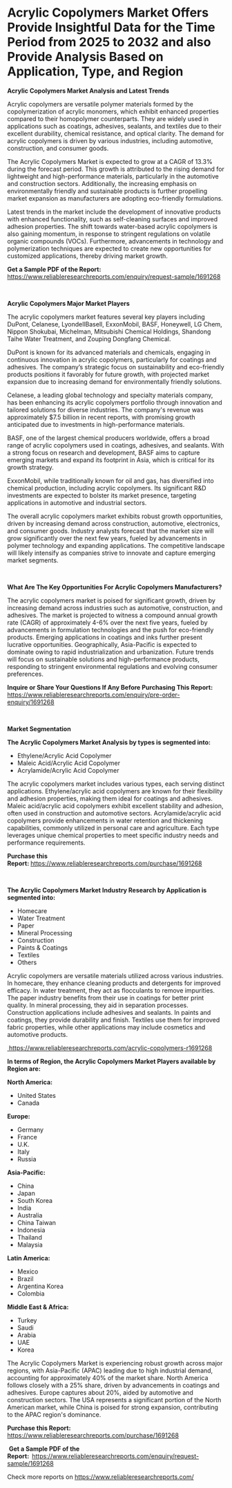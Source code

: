 <p><h1>Acrylic Copolymers Market Offers Provide Insightful Data for the Time Period from 2025 to 2032 and also Provide Analysis Based on Application, Type, and Region</h1></p><p><strong>Acrylic Copolymers Market Analysis and Latest Trends</strong></p>
<p><p>Acrylic copolymers are versatile polymer materials formed by the copolymerization of acrylic monomers, which exhibit enhanced properties compared to their homopolymer counterparts. They are widely used in applications such as coatings, adhesives, sealants, and textiles due to their excellent durability, chemical resistance, and optical clarity. The demand for acrylic copolymers is driven by various industries, including automotive, construction, and consumer goods.</p><p>The Acrylic Copolymers Market is expected to grow at a CAGR of 13.3% during the forecast period. This growth is attributed to the rising demand for lightweight and high-performance materials, particularly in the automotive and construction sectors. Additionally, the increasing emphasis on environmentally friendly and sustainable products is further propelling market expansion as manufacturers are adopting eco-friendly formulations.</p><p>Latest trends in the market include the development of innovative products with enhanced functionality, such as self-cleaning surfaces and improved adhesion properties. The shift towards water-based acrylic copolymers is also gaining momentum, in response to stringent regulations on volatile organic compounds (VOCs). Furthermore, advancements in technology and polymerization techniques are expected to create new opportunities for customized applications, thereby driving market growth.</p></p>
<p><strong>Get a Sample PDF of the Report:&nbsp;</strong> <a href="https://www.reliableresearchreports.com/enquiry/request-sample/1691268?utm_campaign=2203&utm_medium=2&utm_source=Github&utm_content=ia&utm_term=26032025&utm_id=acrylic-copolymers">https://www.reliableresearchreports.com/enquiry/request-sample/1691268</a></p>
<p>&nbsp;</p>
<p><strong>Acrylic Copolymers Major Market Players</strong></p>
<p><p>The acrylic copolymers market features several key players including DuPont, Celanese, LyondellBasell, ExxonMobil, BASF, Honeywell, LG Chem, Nippon Shokubai, Michelman, Mitsubishi Chemical Holdings, Shandong Taihe Water Treatment, and Zouping Dongfang Chemical. </p><p>DuPont is known for its advanced materials and chemicals, engaging in continuous innovation in acrylic copolymers, particularly for coatings and adhesives. The company’s strategic focus on sustainability and eco-friendly products positions it favorably for future growth, with projected market expansion due to increasing demand for environmentally friendly solutions.</p><p>Celanese, a leading global technology and specialty materials company, has been enhancing its acrylic copolymers portfolio through innovation and tailored solutions for diverse industries. The company's revenue was approximately $7.5 billion in recent reports, with promising growth anticipated due to investments in high-performance materials.</p><p>BASF, one of the largest chemical producers worldwide, offers a broad range of acrylic copolymers used in coatings, adhesives, and sealants. With a strong focus on research and development, BASF aims to capture emerging markets and expand its footprint in Asia, which is critical for its growth strategy.</p><p>ExxonMobil, while traditionally known for oil and gas, has diversified into chemical production, including acrylic copolymers. Its significant R&D investments are expected to bolster its market presence, targeting applications in automotive and industrial sectors.</p><p>The overall acrylic copolymers market exhibits robust growth opportunities, driven by increasing demand across construction, automotive, electronics, and consumer goods. Industry analysts forecast that the market size will grow significantly over the next few years, fueled by advancements in polymer technology and expanding applications. The competitive landscape will likely intensify as companies strive to innovate and capture emerging market segments.</p></p>
<p>&nbsp;</p>
<p><strong>What Are The Key Opportunities For Acrylic Copolymers Manufacturers?</strong></p>
<p><p>The acrylic copolymers market is poised for significant growth, driven by increasing demand across industries such as automotive, construction, and adhesives. The market is projected to witness a compound annual growth rate (CAGR) of approximately 4-6% over the next five years, fueled by advancements in formulation technologies and the push for eco-friendly products. Emerging applications in coatings and inks further present lucrative opportunities. Geographically, Asia-Pacific is expected to dominate owing to rapid industrialization and urbanization. Future trends will focus on sustainable solutions and high-performance products, responding to stringent environmental regulations and evolving consumer preferences.</p></p>
<p><strong>Inquire or Share Your Questions If Any Before Purchasing This Report:</strong> <a href="https://www.reliableresearchreports.com/enquiry/pre-order-enquiry/1691268?utm_campaign=2203&utm_medium=2&utm_source=Github&utm_content=ia&utm_term=26032025&utm_id=acrylic-copolymers">https://www.reliableresearchreports.com/enquiry/pre-order-enquiry/1691268</a></p>
<p>&nbsp;</p>
<p><strong>Market Segmentation</strong></p>
<p><strong>The Acrylic Copolymers Market Analysis by types is segmented into:</strong></p>
<p><ul><li>Ethylene/Acrylic Acid Copolymer</li><li>Maleic Acid/Acrylic Acid Copolymer</li><li>Acrylamide/Acrylic Acid Copolymer</li></ul></p>
<p><p>The acrylic copolymers market includes various types, each serving distinct applications. Ethylene/acrylic acid copolymers are known for their flexibility and adhesion properties, making them ideal for coatings and adhesives. Maleic acid/acrylic acid copolymers exhibit excellent stability and adhesion, often used in construction and automotive sectors. Acrylamide/acrylic acid copolymers provide enhancements in water retention and thickening capabilities, commonly utilized in personal care and agriculture. Each type leverages unique chemical properties to meet specific industry needs and performance requirements.</p></p>
<p><strong>Purchase this Report:&nbsp;</strong><a href="https://www.reliableresearchreports.com/purchase/1691268?utm_campaign=2203&utm_medium=2&utm_source=Github&utm_content=ia&utm_term=26032025&utm_id=acrylic-copolymers">https://www.reliableresearchreports.com/purchase/1691268</a></p>
<p>&nbsp;</p>
<p><strong>The Acrylic Copolymers Market Industry Research by Application is segmented into:</strong></p>
<p><ul><li>Homecare</li><li>Water Treatment</li><li>Paper</li><li>Mineral Processing</li><li>Construction</li><li>Paints & Coatings</li><li>Textiles</li><li>Others</li></ul></p>
<p><p>Acrylic copolymers are versatile materials utilized across various industries. In homecare, they enhance cleaning products and detergents for improved efficacy. In water treatment, they act as flocculants to remove impurities. The paper industry benefits from their use in coatings for better print quality. In mineral processing, they aid in separation processes. Construction applications include adhesives and sealants. In paints and coatings, they provide durability and finish. Textiles use them for improved fabric properties, while other applications may include cosmetics and automotive products.</p></p>
<p><a href="https://www.reliableresearchreports.com/acrylic-copolymers-r1691268?utm_campaign=2203&utm_medium=2&utm_source=Github&utm_content=ia&utm_term=26032025&utm_id=acrylic-copolymers">&nbsp;https://www.reliableresearchreports.com/acrylic-copolymers-r1691268</a></p>
<p><strong>In terms of Region, the Acrylic Copolymers Market Players available by Region are:</strong></p>
<p>
    <p> <strong> North America: </strong>
        <ul>
            <li>United States</li>
            <li>Canada</li>
        </ul>
        </p> 
    <p> <strong> Europe: </strong>
        <ul>
            <li>Germany</li>
            <li>France</li>
            <li>U.K.</li>
            <li>Italy</li>
            <li>Russia</li>
        </ul>
        </p> 
    <p> <strong> Asia-Pacific: </strong>
        <ul>
            <li>China</li>
            <li>Japan</li>
            <li>South Korea</li>
            <li>India</li>
            <li>Australia</li>
            <li>China Taiwan</li>
            <li>Indonesia</li>
            <li>Thailand</li>
            <li>Malaysia</li>
        </ul>
        </p> 
    <p> <strong> Latin America: </strong>
        <ul>
            <li>Mexico</li>
            <li>Brazil</li>
            <li>Argentina Korea</li>
            <li>Colombia</li>
        </ul>
        </p> 
    <p> <strong> Middle East & Africa: </strong>
        <ul>
            <li>Turkey</li>
            <li>Saudi</li>
            <li>Arabia</li>
            <li>UAE</li>
            <li>Korea</li>
        </ul>
    </p>
    </p>
<p><p>The Acrylic Copolymers Market is experiencing robust growth across major regions, with Asia-Pacific (APAC) leading due to high industrial demand, accounting for approximately 40% of the market share. North America follows closely with a 25% share, driven by advancements in coatings and adhesives. Europe captures about 20%, aided by automotive and construction sectors. The USA represents a significant portion of the North American market, while China is poised for strong expansion, contributing to the APAC region's dominance.</p></p>
<p><strong>Purchase this Report: </strong><a href="https://www.reliableresearchreports.com/purchase/1691268?utm_campaign=2203&utm_medium=2&utm_source=Github&utm_content=ia&utm_term=26032025&utm_id=acrylic-copolymers">https://www.reliableresearchreports.com/purchase/1691268</a></p>
<p>&nbsp;<strong>Get a Sample PDF of the Report:&nbsp;&nbsp;</strong><a href="https://www.reliableresearchreports.com/enquiry/request-sample/1691268?utm_campaign=2203&utm_medium=2&utm_source=Github&utm_content=ia&utm_term=26032025&utm_id=acrylic-copolymers">https://www.reliableresearchreports.com/enquiry/request-sample/1691268</a></p>
<p><strong></strong></p>
<p>Check more reports on <a href="https://www.reliableresearchreports.com/?utm_campaign=2203&utm_medium=2&utm_source=Github&utm_content=ia&utm_term=26032025&utm_id=acrylic-copolymers">https://www.reliableresearchreports.com/</a></p>